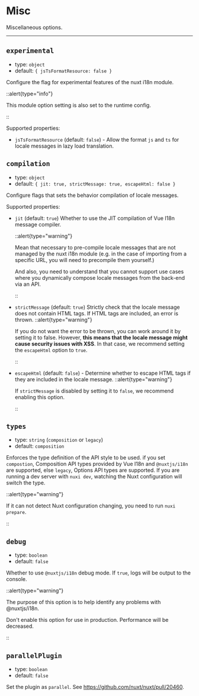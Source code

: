 # Misc

Miscellaneous options.

---

## `experimental`

- type: `object`
- default: `{ jsTsFormatResource: false }`

Configure the flag for experimental features of the nuxt i18n module.

::alert{type="info"}

This module option setting is also set to the runtime config.

::

Supported properties:

- `jsTsFormatResource` (default: `false`) - Allow the format `js` and `ts` for locale messages in lazy load translation.


## `compilation`

- type: `object`
- default: `{ jit: true, strictMessage: true, escapeHtml: false }`

Configure flags that sets the behavior compilation of locale messages.

Supported properties:

- `jit` (default: `true`) Whether to use the JIT compilation of Vue I18n message compiler.

  ::alert{type="warning"}

  Mean that necessary to pre-compile locale messages that are not managed by the nuxt i18n module (e.g. in the case of importing from a specific URL, you will need to precompile them yourself.)

  And also, you need to understand that you cannot support use cases where you dynamically compose locale messages from the back-end via an API.

  ::

- `strictMessage` (default: `true`) Strictly check that the locale message does not contain HTML tags. If HTML tags are included, an error is thrown.
  ::alert{type="warning"}

  If you do not want the error to be thrown, you can work around it by setting it to false. However, **this means that the locale message might cause security issues with XSS**. In that case, we recommend setting the `escapeHtml` option to `true`. 

  ::

- `escapeHtml` (default: `false`) - Determine whether to escape HTML tags if they are included in the locale message.
  ::alert{type="warning"}

  If `strictMessage` is disabled by setting it to `false`, we recommend enabling this option.
  
  ::

## `types`

- type: `string` (`composition` or `legacy`)
- default: `composition`

Enforces the type definition of the API style to be used. if you set `compostion`, Composition API types provided by Vue I18n and `@nuxtjs/i18n` are supported, else  `legacy`, Options API types are supported. If you are running a dev server with `nuxi dev`, watching the Nuxt configuration will switch the type. 

::alert{type="warning"}

If it can not detect Nuxt configuration changing, you need to run `nuxi prepare`.

::


## `debug`

- type: `boolean`
- default: `false`

Whether to use `@nuxtjs/i18n` debug mode. If `true`, logs will be output to the console.

::alert{type="warning"}

The purpose of this option is to help identify any problems with @nuxtjs/i18n.

Don't enable this option for use in production. Performance will be decreased.

::

## `parallelPlugin`

- type: `boolean`
- default: `false`

Set the plugin as `parallel`. See https://github.com/nuxt/nuxt/pull/20460.